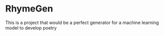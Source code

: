 # RhymeGen
This is a project that would be a perfect generator for a machine learning model to develop poetry 
